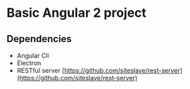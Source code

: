 # Basic Angular 2 project

## Dependencies
- Angular Cli
- Electron
- RESTful server [https://github.com/siteslave/rest-server](https://github.com/siteslave/rest-server)
